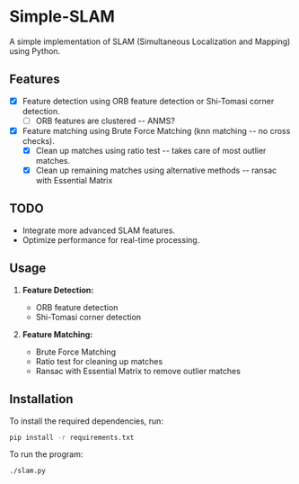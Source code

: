 # Simple-SLAM

A simple implementation of SLAM (Simultaneous Localization and Mapping) using Python.

## Features

- [x] Feature detection using ORB feature detection or Shi-Tomasi corner detection.
  - [ ] ORB features are clustered -- ANMS?
- [x] Feature matching using Brute Force Matching (knn matching -- no cross checks).
  - [x] Clean up matches using ratio test -- takes care of most outlier matches.
  - [x] Clean up remaining matches using alternative methods -- ransac with Essential Matrix

## TODO

- Integrate more advanced SLAM features.
- Optimize performance for real-time processing.

## Usage

1. **Feature Detection:**

   - ORB feature detection
   - Shi-Tomasi corner detection

2. **Feature Matching:**
   - Brute Force Matching
   - Ratio test for cleaning up matches
   - Ransac with Essential Matrix to remove outlier matches

## Installation

To install the required dependencies, run:

```sh
pip install -r requirements.txt
```

To run the program:

```sh
./slam.py
```
